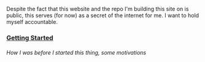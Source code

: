 Despite the fact that this website and the repo I'm building this site on is public, this serves (for now) as a secret of the internet for me. I want to hold myself accountable.

### [Getting Started](blogs/2023-11-12.md)
###### How I was before I started this thing, some motivations
